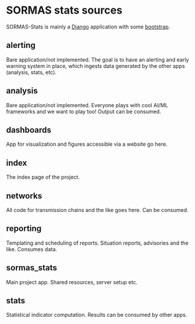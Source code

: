# SORMAS stats sources

SORMAS-Stats is mainly a [Django](https://www.djangoproject.com/) application with
some [bootstrap](https://getbootstrap.com/).

## alerting

Bare application/not implemented. The goal is to have an alerting and early warning system in place, which ingests data
generated by the other apps (analysis, stats, etc).

## analysis

Bare application/not implemented. Everyone plays with cool AI/ML frameworks and we want to play too!
Output can be consumed.

## dashboards

App for visualization and figures accessible via a website go here.

## index

The index page of the project.

## networks

All code for transmission chains and the like goes here. Can be consumed.

## reporting

Templating and scheduling of reports. Situation reports, advisories and the like. Consumes data.

## sormas_stats

Main project app. Shared resources, server setup etc.

## stats

Statistical indicator computation. Results can be consumed by other apps.
